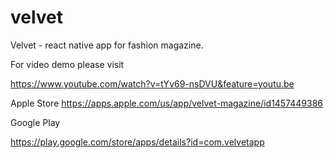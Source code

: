 # velvet
Velvet - react native app for fashion magazine.


For video demo please visit 

https://www.youtube.com/watch?v=tYv69-nsDVU&feature=youtu.be

Apple Store 
https://apps.apple.com/us/app/velvet-magazine/id1457449386

Google Play 

https://play.google.com/store/apps/details?id=com.velvetapp


